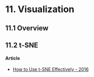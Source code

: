 # 11. Visualization

## 11.1 Overview



## 11.2 t-SNE

#### Article

- [How to Use t-SNE Effectively - 2016](https://distill.pub/2016/misread-tsne/)